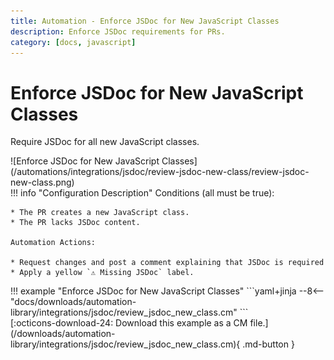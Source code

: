 ```yaml
---
title: Automation - Enforce JSDoc for New JavaScript Classes
description: Enforce JSDoc requirements for PRs.
category: [docs, javascript]
---
```

# Enforce JSDoc for New JavaScript Classes
<!-- --8<-- [start:example]-->
Require JSDoc for all new JavaScript classes.


<div class="automationImage" markdown="1">
![Enforce JSDoc for New JavaScript Classes](/automations/integrations/jsdoc/review-jsdoc-new-class/review-jsdoc-new-class.png)
</div>
<div class="automationDescription" markdown="1">
!!! info "Configuration Description"
    Conditions (all must be true):

    * The PR creates a new JavaScript class.
    * The PR lacks JSDoc content.

    Automation Actions:

    * Request changes and post a comment explaining that JSDoc is required
    * Apply a yellow `⚠️ Missing JSDoc` label.


</div>
<div class="automationExample" markdown="1">
!!! example "Enforce JSDoc for New JavaScript Classes"
    ```yaml+jinja
    --8<-- "docs/downloads/automation-library/integrations/jsdoc/review_jsdoc_new_class.cm"
    ```
    <div class="result" markdown>
      <span>
      [:octicons-download-24: Download this example as a CM file.](/downloads/automation-library/integrations/jsdoc/review_jsdoc_new_class.cm){ .md-button }
      </span>
    </div>
</div>
<!-- --8<-- [end:example]-->
